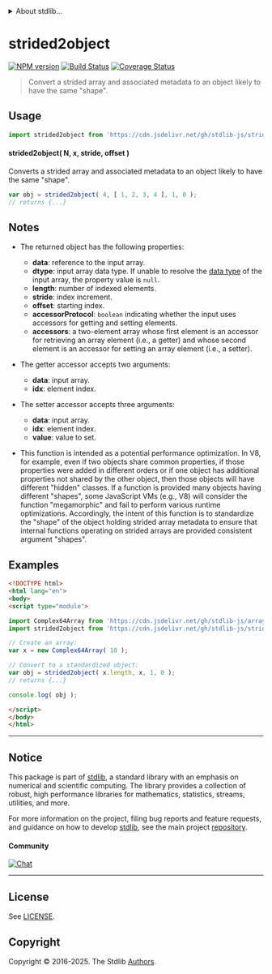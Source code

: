 <!--

@license Apache-2.0

Copyright (c) 2024 The Stdlib Authors.

Licensed under the Apache License, Version 2.0 (the "License");
you may not use this file except in compliance with the License.
You may obtain a copy of the License at

   http://www.apache.org/licenses/LICENSE-2.0

Unless required by applicable law or agreed to in writing, software
distributed under the License is distributed on an "AS IS" BASIS,
WITHOUT WARRANTIES OR CONDITIONS OF ANY KIND, either express or implied.
See the License for the specific language governing permissions and
limitations under the License.

-->


<details>
  <summary>
    About stdlib...
  </summary>
  <p>We believe in a future in which the web is a preferred environment for numerical computation. To help realize this future, we've built stdlib. stdlib is a standard library, with an emphasis on numerical and scientific computation, written in JavaScript (and C) for execution in browsers and in Node.js.</p>
  <p>The library is fully decomposable, being architected in such a way that you can swap out and mix and match APIs and functionality to cater to your exact preferences and use cases.</p>
  <p>When you use stdlib, you can be absolutely certain that you are using the most thorough, rigorous, well-written, studied, documented, tested, measured, and high-quality code out there.</p>
  <p>To join us in bringing numerical computing to the web, get started by checking us out on <a href="https://github.com/stdlib-js/stdlib">GitHub</a>, and please consider <a href="https://opencollective.com/stdlib">financially supporting stdlib</a>. We greatly appreciate your continued support!</p>
</details>

# strided2object

[![NPM version][npm-image]][npm-url] [![Build Status][test-image]][test-url] [![Coverage Status][coverage-image]][coverage-url] <!-- [![dependencies][dependencies-image]][dependencies-url] -->

> Convert a strided array and associated metadata to an object likely to have the same "shape".

<!-- Section to include introductory text. Make sure to keep an empty line after the intro `section` element and another before the `/section` close. -->

<section class="intro">

</section>

<!-- /.intro -->

<!-- Package usage documentation. -->



<section class="usage">

## Usage

```javascript
import strided2object from 'https://cdn.jsdelivr.net/gh/stdlib-js/strided-base-strided2object@esm/index.mjs';
```

#### strided2object( N, x, stride, offset )

Converts a strided array and associated metadata to an object likely to have the same "shape".

```javascript
var obj = strided2object( 4, [ 1, 2, 3, 4 ], 1, 0 );
// returns {...}
```

</section>

<!-- /.usage -->

<!-- Package usage notes. Make sure to keep an empty line after the `section` element and another before the `/section` close. -->

<section class="notes">

## Notes

-   The returned object has the following properties:

    -   **data**: reference to the input array.
    -   **dtype**: input array data type. If unable to resolve the [data type][@stdlib/array/dtype] of the input array, the property value is `null`.
    -   **length**: number of indexed elements.
    -   **stride**: index increment.
    -   **offset**: starting index.
    -   **accessorProtocol**: `boolean` indicating whether the input uses accessors for getting and setting elements.
    -   **accessors**: a two-element array whose first element is an accessor for retrieving an array element (i.e., a getter) and whose second element is an accessor for setting an array element (i.e., a setter).

-   The getter accessor accepts two arguments:

    -   **data**: input array.
    -   **idx**: element index.

-   The setter accessor accepts three arguments:

    -   **data**: input array.
    -   **idx**: element index.
    -   **value**: value to set.

-   This function is intended as a potential performance optimization. In V8, for example, even if two objects share common properties, if those properties were added in different orders or if one object has additional properties not shared by the other object, then those objects will have different "hidden" classes. If a function is provided many objects having different "shapes", some JavaScript VMs (e.g., V8) will consider the function "megamorphic" and fail to perform various runtime optimizations. Accordingly, the intent of this function is to standardize the "shape" of the object holding strided array metadata to ensure that internal functions operating on strided arrays are provided consistent argument "shapes".

</section>

<!-- /.notes -->

<!-- Package usage examples. -->

<section class="examples">

## Examples

<!-- eslint no-undef: "error" -->

```html
<!DOCTYPE html>
<html lang="en">
<body>
<script type="module">

import Complex64Array from 'https://cdn.jsdelivr.net/gh/stdlib-js/array-complex64@esm/index.mjs';
import strided2object from 'https://cdn.jsdelivr.net/gh/stdlib-js/strided-base-strided2object@esm/index.mjs';

// Create an array:
var x = new Complex64Array( 10 );

// Convert to a standardized object:
var obj = strided2object( x.length, x, 1, 0 );
// returns {...}

console.log( obj );

</script>
</body>
</html>
```

</section>

<!-- /.examples -->

<!-- Section to include cited references. If references are included, add a horizontal rule *before* the section. Make sure to keep an empty line after the `section` element and another before the `/section` close. -->

<section class="references">

</section>

<!-- /.references -->

<!-- Section for related `stdlib` packages. Do not manually edit this section, as it is automatically populated. -->

<section class="related">

</section>

<!-- /.related -->

<!-- Section for all links. Make sure to keep an empty line after the `section` element and another before the `/section` close. -->


<section class="main-repo" >

* * *

## Notice

This package is part of [stdlib][stdlib], a standard library with an emphasis on numerical and scientific computing. The library provides a collection of robust, high performance libraries for mathematics, statistics, streams, utilities, and more.

For more information on the project, filing bug reports and feature requests, and guidance on how to develop [stdlib][stdlib], see the main project [repository][stdlib].

#### Community

[![Chat][chat-image]][chat-url]

---

## License

See [LICENSE][stdlib-license].


## Copyright

Copyright &copy; 2016-2025. The Stdlib [Authors][stdlib-authors].

</section>

<!-- /.stdlib -->

<!-- Section for all links. Make sure to keep an empty line after the `section` element and another before the `/section` close. -->

<section class="links">

[npm-image]: http://img.shields.io/npm/v/@stdlib/strided-base-strided2object.svg
[npm-url]: https://npmjs.org/package/@stdlib/strided-base-strided2object

[test-image]: https://github.com/stdlib-js/strided-base-strided2object/actions/workflows/test.yml/badge.svg?branch=main
[test-url]: https://github.com/stdlib-js/strided-base-strided2object/actions/workflows/test.yml?query=branch:main

[coverage-image]: https://img.shields.io/codecov/c/github/stdlib-js/strided-base-strided2object/main.svg
[coverage-url]: https://codecov.io/github/stdlib-js/strided-base-strided2object?branch=main

<!--

[dependencies-image]: https://img.shields.io/david/stdlib-js/strided-base-strided2object.svg
[dependencies-url]: https://david-dm.org/stdlib-js/strided-base-strided2object/main

-->

[chat-image]: https://img.shields.io/gitter/room/stdlib-js/stdlib.svg
[chat-url]: https://app.gitter.im/#/room/#stdlib-js_stdlib:gitter.im

[stdlib]: https://github.com/stdlib-js/stdlib

[stdlib-authors]: https://github.com/stdlib-js/stdlib/graphs/contributors

[umd]: https://github.com/umdjs/umd
[es-module]: https://developer.mozilla.org/en-US/docs/Web/JavaScript/Guide/Modules

[deno-url]: https://github.com/stdlib-js/strided-base-strided2object/tree/deno
[deno-readme]: https://github.com/stdlib-js/strided-base-strided2object/blob/deno/README.md
[umd-url]: https://github.com/stdlib-js/strided-base-strided2object/tree/umd
[umd-readme]: https://github.com/stdlib-js/strided-base-strided2object/blob/umd/README.md
[esm-url]: https://github.com/stdlib-js/strided-base-strided2object/tree/esm
[esm-readme]: https://github.com/stdlib-js/strided-base-strided2object/blob/esm/README.md
[branches-url]: https://github.com/stdlib-js/strided-base-strided2object/blob/main/branches.md

[stdlib-license]: https://raw.githubusercontent.com/stdlib-js/strided-base-strided2object/main/LICENSE

[@stdlib/array/dtype]: https://github.com/stdlib-js/array-dtype/tree/esm

</section>

<!-- /.links -->
